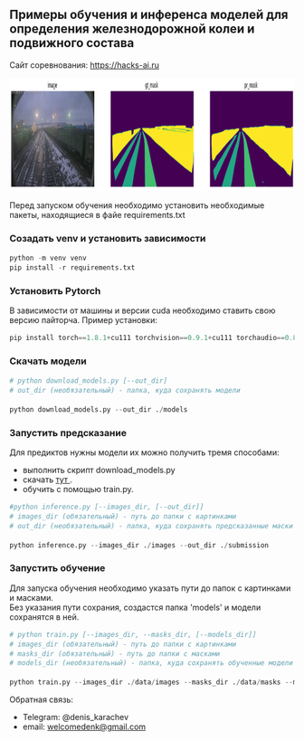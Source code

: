 ## Примеры обучения и инференса моделей для определения железнодорожной колеи и подвижного состава
Сайт соревнования: https://hacks-ai.ru  
  
<p>
<img src="example.png" width="1200" height="200" title="Current cutmix"/> 
</p>
  

Перед запуском обучения необходимо установить необходимые пакеты, находящиеся в файе requirements.txt 
### Созадать venv и установить зависимости
```python
python -m venv venv
pip install -r requirements.txt
```

### Установить Pytorch
В зависимости от машины и версии cuda необходимо ставить свою версию пайторча.
Пример установки:
```python
pip install torch==1.8.1+cu111 torchvision==0.9.1+cu111 torchaudio==0.8.1 -f https://download.pytorch.org/whl/torch_stable.html
```

### Скачать модели
```python
# python download_models.py [--out_dir]
# out_dir (необязательный) - папка, куда сохранять модели

python download_models.py --out_dir ./models
```
  
### Запустить предсказание
Для предиктов нужны модели их можно получить тремя способами:
  - выполнить скрипт download_models.py
  - скачать <a href="https://drive.google.com/drive/folders/1nA6xeQDMK_Ari8koZ8gS33p3RWAYeGuw?usp=sharing"> тут </a>.
  - обучить с помощью train.py.

```python
#python inference.py [--images_dir, [--out_dir]]
# images_dir (обязательный) - путь до папки с картинками
# out_dir (необязательный) - папка, куда сохранять предсказанные маски
  
python inference.py --images_dir ./images --out_dir ./submission
```
  
### Запустить обучение
Для запуска обучения необходимо указать пути до папок с картинками и масками.  
Без указания пути сохрания, создастся папка 'models' и модели сохранятся в ней.   
  
```python
# python train.py [--images_dir, --masks_dir, [--models_dir]]
# images_dir (обязательный) - путь до папки с картинками
# masks_dir (обязательный) - путь до папки с масками
# models_dir (необязательный) - папка, куда сохранять обученные модели

python train.py --images_dir ./data/images --masks_dir ./data/masks --models_dir ./models
```  

Обратная связь:  
  - Telegram: @denis_karachev
  - email: welcomedenk@gmail.com

